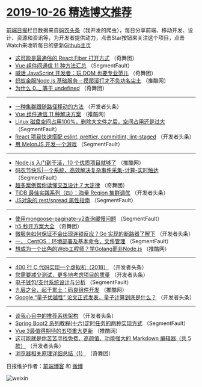 # [2019-10-26 精选博文推荐](http://hao.caibaojian.com/date/2019/10/26)

[前端日报](http://caibaojian.com/c/news)栏目数据来自[码农头条](http://hao.caibaojian.com/)（我开发的爬虫），每日分享前端、移动开发、设计、资源和资讯等，为开发者提供动力，点击Star按钮来关注这个项目，点击Watch来收听每日的更新[Github主页](https://github.com/kujian/frontendDaily)
* [这可能是最通俗的 React Fiber 打开方式](http://hao.caibaojian.com/128906.html) （奇舞团）
* [Vue 组件间通信 11 种方法汇总](http://hao.caibaojian.com/129066.html) （SegmentFault）
* [喊话 JavaScript 开发者：玩 DOM 也要专业范儿](http://hao.caibaojian.com/129139.html) （奇舞团）
* [蚂蚁金服Node.js 基础服务 &#8211; 摸爬滚打才不负功名尘土](http://hao.caibaojian.com/129102.html) （推酷网）
* [为什么 0.._ 等于 undefined](http://hao.caibaojian.com/127885.html) （奇舞团）

***
* [一种集群跟随路径移动的方法](http://hao.caibaojian.com/129087.html) （开发者头条）
* [Vue 组件通信 11 种解决方案](http://hao.caibaojian.com/129099.html) （推酷网）
* [Linux 磁盘空间占用100%，删除大文件之后，空间占用还是过大](http://hao.caibaojian.com/129077.html) （SegmentFault）
* [React 项目快速搭配 eslint, prettier, commitlint, lint-staged](http://hao.caibaojian.com/129088.html) （开发者头条）
* [用 MelonJS 开发一个游戏](http://hao.caibaojian.com/129067.html) （SegmentFault）

***
* [Node.js 入门到干活，10 个优质项目就够了](http://hao.caibaojian.com/129100.html) （推酷网）
* [码农节快乐|一个系统，高效解决复杂事件采集-计算-实时触达](http://hao.caibaojian.com/129078.html) （SegmentFault）
* [超多案例帮你读懂交互设计 7 大定律](http://hao.caibaojian.com/129141.html) （奇舞团）
* [TiDB 最佳实践系列（四）：海量 Region 集群调优](http://hao.caibaojian.com/129089.html) （开发者头条）
* [JS对象的 rest/spread 属性指南](http://hao.caibaojian.com/129068.html) （SegmentFault）

***
* [使用mongoose-paginate-v2查询缓慢问题](http://hao.caibaojian.com/129079.html) （SegmentFault）
* [h5 秒开方案大全](http://hao.caibaojian.com/129142.html) （奇舞团）
* [微服务如何保证不会出现连锁反应？Go 实现的断路器了解下](http://hao.caibaojian.com/129090.html) （开发者头条）
* [一、 CentOS：环境部署及基本命令，文件管理](http://hao.caibaojian.com/129069.html) （SegmentFault）
* [想成为一个出色的Web工程师？学Golang而非Node.js](http://hao.caibaojian.com/129104.html) （推酷网）

***
* [400 行 C 代码实现一个虚拟机（2018）](http://hao.caibaojian.com/129080.html) （开发者头条）
* [您需要减少测试，更多地考虑项目的质量](http://hao.caibaojian.com/129091.html) （开发者头条）
* [电子钱包/支付系统设计与分析](http://hao.caibaojian.com/129070.html) （SegmentFault）
* [九层之台，起于累土：码良组件开发](http://hao.caibaojian.com/129106.html) （推酷网）
* [Google “量子优越性” 论文正式发表，量子计算到底是什么？](http://hao.caibaojian.com/129081.html) （开发者头条）

***
* [谈我心目中的推荐系统架构](http://hao.caibaojian.com/129092.html) （开发者头条）
* [Spring Boot2 系列教程(十六)定时任务的两种实现方式](http://hao.caibaojian.com/129071.html) （SegmentFault）
* [Vue 3最值得期待的五项重大更新](http://hao.caibaojian.com/129107.html) （推酷网）
* [这可能就是你苦苦寻找免费、高颜值、功能强大的 Markdown 编辑器（共 5 款）](http://hao.caibaojian.com/129082.html) （开发者头条）
* [浏览器相关原理详细总结（1）](http://hao.caibaojian.com/129021.html) （奇舞团）

日报维护作者：[前端博客](http://caibaojian.com/) 和 [微博](http://caibaojian.com/go/weibo)

![weixin](https://user-images.githubusercontent.com/3055447/38468989-651132ac-3b80-11e8-8e6b-15122322a9d7.png)